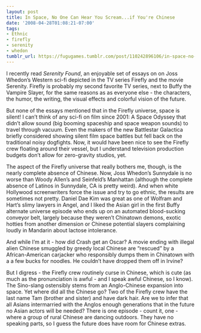 ```yaml
---
layout: post
title: In Space, No One Can Hear You Scream...if You're Chinese
date: '2008-04-28T01:08:21-07:00'
tags:
- Ethnic
- firefly
- serenity
- whedon
tumblr_url: https://fugugames.tumblr.com/post/110242896106/in-space-no-one-can-hear-you-screamif-youre
---
```

I recently read _Serenity Found_, an enjoyable set of essays on on Joss Whedon’s Western sci-fi depicted in the TV series Firefly and the movie Serenity. Firefly is probably my second favorite TV series, next to Buffy the Vampire Slayer, for the same reasons as as everyone else - the characters, the humor, the writing, the visual effects and colorful vision of the future.<!--more-->

But none of the essays mentioned that in the Firefly universe, space is silent! I can’t think of any sci-fi on film since 2001: A Space Odyssey that didn’t allow sound (big booming spaceship and space weapon sounds) to travel through vacuum. Even the makers of the new Battlestar Galactica briefly considered showing silent film space battles but fell back on the traditional noisy dogfights. Now, it would have been nice to see the Firefly crew floating around their vessel, but I understand television production budgets don’t allow for zero-gravity studios, yet.

The aspect of the Firefly universe that really bothers me, though, is the nearly complete absence of Chinese. Now, Joss Whedon’s Sunnydale is no worse than Woody Allen’s and Seinfeld’s Manhattan (although the complete absence of Latinos in Sunnydale, CA is pretty weird). And when white Hollywood screenwriters force the issue and try to go ethnic, the results are sometimes not pretty. Daniel Dae Kim was great as one of Wolfram and Hart’s slimy lawyers in Angel, and I liked the Asian girl in the first Buffy alternate universe episode who ends up on an automated blood-sucking conveyor belt, largely because they weren’t Chinatown demons, exotic hotties from another dimension or Chinese potential slayers complaining loudly in Mandarin about lactose intolerance.

And while I’m at it - how did Crash get an Oscar? A movie ending with illegal alien Chinese smuggled by greedy local Chinese are “rescued” by a African-American carjacker who responsibly dumps them in Chinatown with a a few bucks for noodles. He couldn’t have dropped them off in Irvine?

But I digress - the Firefly crew routinely curse in Chinese, which is cute (as much as the pronunciation is awful - and I speak awful Chinese, so I know). The Sino-slang ostensibly stems from an Anglo-Chinese expansion into space. Yet where did all the Chinese go? Two of the Firefly crew have the last name Tam (brother and sister) and have dark hair. Are we to infer that all Asians intermarried with the Anglos enough generations that in the future no Asian actors will be needed? There is one episode - count it, one - where a group of rural Chinese are dancing outdoors. They have no speaking parts, so I guess the future does have room for Chinese extras.

